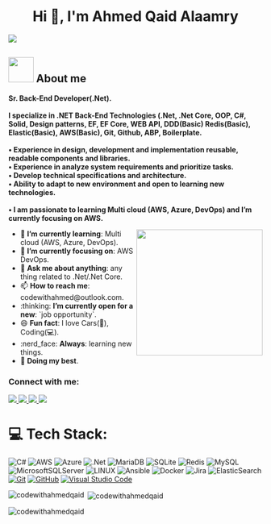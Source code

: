<h1 align="center">Hi 👋, I'm Ahmed Qaid Alaamry</h1>

<p align="left">
  <img src="https://readme-typing-svg.demolab.com/?lines=Hello%20+I'm+Ahmed+Qaid+Alaamry!;I'm+a+Software+Developer;Welcome+To+My+Profile!" style="color:mix" />
</p>

      
## <picture><img src = "https://github.com/7oSkaaa/7oSkaaa/blob/main/Images/about_me.gif?raw=true" width = 50px></picture> About me
<p>
     <strong>
        Sr. Back-End Developer(.Net).<br><br>
I specialize in .NET Back-End Technologies (.Net, .Net Core, OOP, C#, Solid, Design patterns, EF, EF Core, WEB API, DDD(Basic) Redis(Basic), Elastic(Basic), AWS(Basic), Git, Github, ABP, Boilerplate.<br><br>
       • Experience in design, development and implementation reusable, readable components and libraries.<br>
       • Experience in analyze system requirements and prioritize tasks.<br>
       • Develop technical specifications and architecture.<br>
       • Ability to adapt to new environment and open to learning new technologies.<br><br>  
       • I am passionate to learning Multi cloud (AWS, Azure, DevOps) and I’m currently focusing on AWS.
      </strong>
</p>
<picture> <img align="right" src="https://github.com/7oSkaaa/7oSkaaa/blob/main/Images/Right_Side.gif?raw=true" width = 250px></picture>

<ul>
   <li>🌱 <b>I’m currently learning</b>: Multi cloud (AWS, Azure, DevOps).</li>
   <li>🎯 <b>I’m currently focusing on</b>: AWS DevOps.</li>
   <li>💬 <b>Ask me about anything</b>: any thing related to .Net/.Net Core.</li>
   <li>📫 <b>How to reach me</b>: codewithahmed@outlook.com.</li>
   <li>:thinking: <b>I’m currently open for a new</b>: `job opportunity`.</li>
   <li>😄 <b>Fun fact</b>: I love Cars(🚗), Coding(💻).</li>
  <li>:nerd_face: <b>Always</b>: learning new things.</li>
  <li>🐼  <b>Doing my best</b>.</li>
  </ul>


<h3 align="left">Connect with me:</h3>
<p align="left">
  <a href="mailto:codewithahmed@outlook.com" title="Outlook">
    <img src="https://img.shields.io/badge/gmail-%23F05033.svg?style=for-the-badge&logo=gmail&logoColor=white"/>
  </a>  
  <a href="https://www.facebook.com/aalaamry" title="Facebook">
    <img src="https://img.shields.io/badge/Facebook-%231877F2.svg?style=for-the-badge&logo=Facebook&logoColor=white"/>
  </a>
  <a href="https://www.linkedin.com/in/ahmedqaid/" title="LinkedIn">
        <img src="https://img.shields.io/badge/linkedin-%230077B5.svg?style=for-the-badge&logo=linkedin&logoColor=white"/>
  </a>  
  <a href="https://wa.me/+966552581524" target="_blank">
      <img src="https://img.shields.io/badge/-Whatsapp-075e54?style=for-the-badge&logo=Whatsapp&logoColor=white"/>
  </a>
</p>


# 💻 Tech Stack:
![C#](https://img.shields.io/badge/c%23-%23239120.svg?style=for-the-badge&logo=c-sharp&logoColor=white) 
![AWS](https://img.shields.io/badge/AWS-%23FF9900.svg?style=for-the-badge&logo=amazon-aws&logoColor=white) 
![Azure](https://img.shields.io/badge/azure-%230072C6.svg?style=for-the-badge&logo=azure-devops&logoColor=white) 
![.Net](https://img.shields.io/badge/.NET-5C2D91?style=for-the-badge&logo=.net&logoColor=white) 
![MariaDB](https://img.shields.io/badge/MariaDB-003545?style=for-the-badge&logo=mariadb&logoColor=white) 
![SQLite](https://img.shields.io/badge/sqlite-%2307405e.svg?style=for-the-badge&logo=sqlite&logoColor=white) 
![Redis](https://img.shields.io/badge/redis-%23DD0031.svg?style=for-the-badge&logo=redis&logoColor=white) 
![MySQL](https://img.shields.io/badge/mysql-%2300f.svg?style=for-the-badge&logo=mysql&logoColor=white) 
![MicrosoftSQLServer](https://img.shields.io/badge/Microsoft%20SQL%20Sever-CC2927?style=for-the-badge&logo=microsoft%20sql%20server&logoColor=white) ![LINUX](https://img.shields.io/badge/Linux-FCC624?style=for-the-badge&logo=linux&logoColor=black) 
![Ansible](https://img.shields.io/badge/ansible-%231A1918.svg?style=for-the-badge&logo=ansible&logoColor=white) 
![Docker](https://img.shields.io/badge/docker-%230db7ed.svg?style=for-the-badge&logo=docker&logoColor=white) 
![Jira](https://img.shields.io/badge/jira-%230A0FFF.svg?style=for-the-badge&logo=jira&logoColor=white) 
![ElasticSearch](https://img.shields.io/badge/-ElasticSearch-005571?style=for-the-badge&logo=elasticsearch)
<a href="https://git-scm.com/" title="Git">
  <img src="https://img.shields.io/badge/git-%23F05033.svg?style=for-the-badge&logo=git&logoColor=white" alt="Git"></a>
<a href="https://github.com/" title="GitHub">
  <img src="https://img.shields.io/badge/github-%23121011.svg?style=for-the-badge&logo=github&logoColor=white" alt="GitHub"></a>
<a href="https://code.visualstudio.com/" title="Visual Studio Code">
  <img src="https://img.shields.io/badge/Visual%20Studio%20Code-0078d7.svg?style=for-the-badge&logo=visual-studio-code&logoColor=white" alt="Visual Studio Code">
</a>

<p>
  <img align="left" src="https://github-readme-stats.vercel.app/api/top-langs?username=codewithahmedqaid&show_icons=true&locale=en&layout=compact" alt="codewithahmedqaid" />
</p>

<p>&nbsp;<img align="center" src="https://github-readme-stats.vercel.app/api?username=codewithahmedqaid&show_icons=true&locale=en" alt="codewithahmedqaid" /></p>

<p><img align="center" src="https://github-readme-streak-stats.herokuapp.com/?user=codewithahmedqaid&" alt="codewithahmedqaid" /></p>
